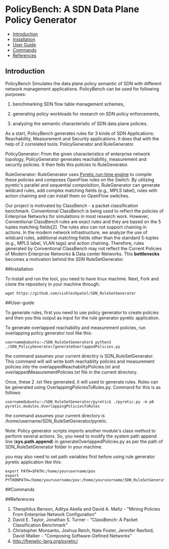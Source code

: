 PolicyBench: A SDN Data Plane Policy Generator
===============================================
- [Introduction](#introduction)
- [Installation](#installation)
- [User Guide](#user-guide)
- [Commands](#commands)
- [References](#references)


## Introduction

PolicyBench Simulates the data plane policy semantic of SDN with different network management applications. PolicyBench can be used for following purposes:

1. benchmarking SDN flow table management schemes,

2. generating policy workloads for research on SDN policy enforcements,

3. analyzing the semantic characteristic of SDN data plane policies.

As a start, PolicyBench generates rules for 3 kinds of SDN Applications: Reachability, Measurement and Security applications. It does that with the help of 2 correlated tools: PolicyGenerator and RuleGenerator. 

PolicyGenerator: From the given characteristics of enterprise network topology, PolicyGenerator generates reachability, measurement and security policies. It then feds this policies to RuleGenerator.

RuleGenerator: RuleGenerator uses [Pyretic run-time engine](http://frenetic-lang.org/pyretic/) to compile these policies and composes OpenFlow rules on the Switch. By utilizing pyretic's parallel and sequential compolsition, RuleGenerator can generate wildcard rules, add complex matching fields (e.g., MPLS label), rules with action chaining and can install them on OpenFlow switches. 

Our project is motivated by ClassBench - a packet classification benchmark. Conventional ClassBench is being used to reflect the policies of Enterprise Networks for simulations in most research work. However, Conventional ClassBench rules are exact rules and they are based on the 5 tuples matching fields[2]. The rules also can not support chaining in actions. In the modern network infrastructure, we analyze the use of wildcard rules, additional matching fields other than the standard 5-tuples (e.g., MPLS label, VLAN tags) and action chaining. Therefore, rules generated by Conventional ClassBench may not reflect the Current Policies of Modern Enterprise Networks & Data center Networks. This **bottlenecks** becomes a motivation behind the SDN RuleSetGenerator.

##Installation

To install and run the tool, you need to have linux machine. Next, Fork and clone the repository in your machine through:

    wget https://github.com/vishleshpatel/SDN_RuleSetGenerator
    
    
##User-guide

To generate rules, first you need to use policy generator to create policies and then you this output as input for the rule generator pyretic application.

To generate overlapped reachability and measurement policies, run overlapping policy generator tool like this:

    username@ubuntu:~/SDN_RuleSetGenerator$ python3 ./SDN_PolicyGenerator/generateOverlappedPolicies.py 
    
the command assumes your current directiry is SDN_RuleSetGenerator. This command will will write both reachablity policies and measurement policies into the overlappedReachabilityPolicies.txt and overlappedMeasurementPolicies.txt file in the current directory.

Once, these 2 .txt files generated, it will used to generate rules. Rules can be generated using OverlappingPoliciesToRules.py. Command for this is as follows:

    username@ubuntu:~/SDN_RuleSetGenerator/pyretic$ ./pyretic.py -m p0 pyretic.modules.OverlappingPoliciesToRules

the command assumes your current directory is /home/username/SDN_RuleSetGenerator/pyretic. 

Note: Policy generator scripts imports another module's class method to perform several actions. So, you need to modify the system path append line (**sys.path.append**) in generateOverlappedPolicies.py as per the path of SDN_RuleSetGenerator folder in your machine.

you may also need to set path variables first before using rule generator pyretic application like this:

    export PATH=$PATH:/home/yourusername/pox
    export PYTHONPATH=/home/yourusername/pox:/home/yourusername/SDN_RuleSetGenerator/pyretic

##Commands




##References
1. Theophilus Benson, Aditya Akella and David A. Maltz - "Mining Policies From Enterprise Network Configuration"
2. David E. Taylor, Jonathan S. Turner - "ClassBench: A Packet Classification Benchmark"
3. Christopher Monsanto, Joshua Reich, Nate Foster, Jennifer Rexford, David Walker - "Composing Software-Defined Networks"
4. http://frenetic-lang.org/pyretic/

